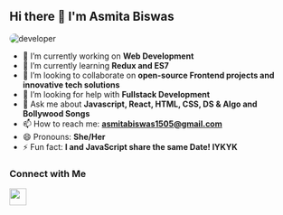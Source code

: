 ## Hi there 👋 I'm Asmita Biswas

<img src="https://i.pinimg.com/736x/30/ff/a5/30ffa50b9515128345d999d3fbd73961.jpg" alt="developer" style="max-width: 100%; height: auto; border-radius: 15px; display: block;"/> 

<!--
**asmita-biswas/asmita-biswas** is a ✨ _special_ ✨ repository because its `README.md` (this file) appears on your GitHub profile.

Here are some ideas to get you started:
-->

- 🔭 I’m currently working on **Web Development**
- 🌱 I’m currently learning **Redux and ES7**
- 👯 I’m looking to collaborate on **open-source Frontend projects and innovative tech solutions**
- 🤔 I’m looking for help with **Fullstack Development**
- 💬 Ask me about **Javascript, React, HTML, CSS, DS & Algo and Bollywood Songs**
- 📫 How to reach me: **asmitabiswas1505@gmail.com**
- 😄 Pronouns: **She/Her**
- ⚡ Fun fact: **I and JavaScript share the same Date! IYKYK** 


<h3>Connect with Me</h3>

<a align="center" href="https://linkedin.com/in/asmitabiswas/" target="blank">
  <img align="center" src="https://i.pinimg.com/736x/0c/78/d0/0c78d03cbfa19d5f3d7ad1b6e49f957b.jpg" height="30" width="30" />
</a>
